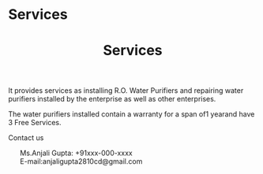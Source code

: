 # Services
<!DOCTYPE html>
<html>
 <head>
  <meta charset="UTF-8">
  <title>Services</title>
  <style>
  li {
  list-style:none;
  }
  
  header {
  background-color:#ff0000;
  color:#0000ff;
  }
  
  h1 {
  font-size:38px;
  color:#808000;
  }
  
  .main span {
  font-size:28px;
  color:#000080;
  }
  
  footer {
  color:#fffafa;
  background-color:#008080;
  opacity:1;
  height:150px;
  width:880px;
  }
  
 .footer-logo {
  float:left;
  font-size:30 px;
  }
   
  .footer-list li {
  padding:15px 20px;
  float:right;
  }
  </style>
 </head>
 <body>
  <header>
  <h1>Services</h1>
  </header>
  <div class="main">
   <p>It provides services as installing R.O. Water Purifiers and repairing water purifiers installed by the enterprise as well as other enterprises.</p>
   <p>The water purifiers installed contain a warranty for a span of<span>1 year</span>and have <span>3 Free Services</span>.</p>
  </div>
  <footer>
   <div class="footer-logo">Contact us</div>
   <div class="footer-list">
   <ul>
    <li>Ms.Anjali Gupta: +91xxx-000-xxxx</li>
    <li>E-mail:anjaligupta2810cd@gmail.com</li></ul>
   </div>
  </footer>
 </body>
</html>
